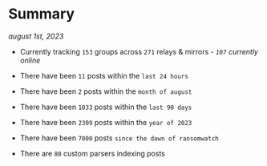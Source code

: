 
# Summary
_august 1st, 2023_

- Currently tracking `153` groups across `271` relays & mirrors - _`107` currently online_

- There have been `11` posts within the `last 24 hours`

- There have been `2` posts within the `month of august`

- There have been `1033` posts within the `last 90 days`

- There have been `2309` posts within the `year of 2023`

- There have been `7000` posts `since the dawn of ransomwatch`

- There are `80` custom parsers indexing posts
